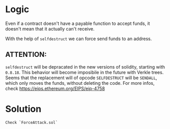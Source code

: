 # Logic

Even if a contract doesn't have a payable function to accept funds, it doesn't mean that it actually can't receive. 

With the help of `selfdestruct` we can force send funds to an address.

## ATTENTION:
`selfdestruct` will be depracated in the new versions of solidity, starting with `0.8.18`. This behavior will become imposibile in the future with Verkle trees. Seems that the replacement will of opcode `SELFDESTRUCT` will be `SENDALL`, which only moves the funds, without deleting the code. For more infos, check https://eips.ethereum.org/EIPS/eip-4758 

# Solution
```
Check `ForceAttack.sol`
```